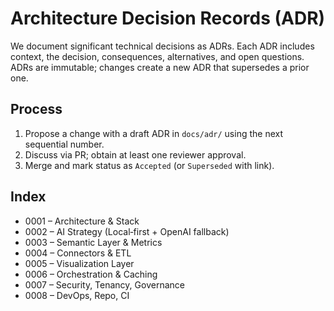 # Architecture Decision Records (ADR)

We document significant technical decisions as ADRs. Each ADR includes context, the decision, consequences, alternatives, and open questions. ADRs are immutable; changes create a new ADR that supersedes a prior one.

## Process

1) Propose a change with a draft ADR in `docs/adr/` using the next sequential number.
2) Discuss via PR; obtain at least one reviewer approval.
3) Merge and mark status as `Accepted` (or `Superseded` with link).

## Index

- 0001 – Architecture & Stack
- 0002 – AI Strategy (Local‑first + OpenAI fallback)
- 0003 – Semantic Layer & Metrics
- 0004 – Connectors & ETL
- 0005 – Visualization Layer
- 0006 – Orchestration & Caching
- 0007 – Security, Tenancy, Governance
- 0008 – DevOps, Repo, CI


